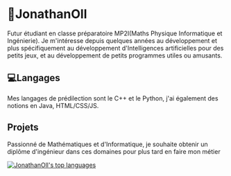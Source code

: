 # 👋JonathanOll

Futur étudiant en classe préparatoire MP2I(Maths Physique Informatique et Ingénierie). Je m'intéresse depuis quelques années au développement et plus spécifiquement au développement d'Intelligences artificielles pour des petits jeux, et au développement de petits programmes utiles ou amusants.
<br>

## 💻Langages

Mes langages de prédilection sont le C++ et le Python, j'ai également des notions en Java, HTML/CSS/JS.
<br>

## Projets

Passionné de Mathématiques et d'Informatique, je souhaite obtenir un diplôme d'ingénieur dans ces domaines pour plus tard en faire mon métier
<br>

[![JonathanOll's top languages](https://github-readme-stats.vercel.app/api/top-langs/?username=JonathanOll&theme=blue-green)](https://github.com/anuraghazra/github-readme-stats)



<!--
**JonathanOll/JonathanOll** is a ✨ _special_ ✨ repository because its `README.md` (this file) appears on your GitHub profile.

Here are some ideas to get you started:

- 🔭 I’m currently working on ...
- 🌱 I’m currently learning ...
- 👯 I’m looking to collaborate on ...
- 🤔 I’m looking for help with ...
- 💬 Ask me about ...
- 📫 How to reach me: ...
- 😄 Pronouns: ...
- ⚡ Fun fact: ...
-->
